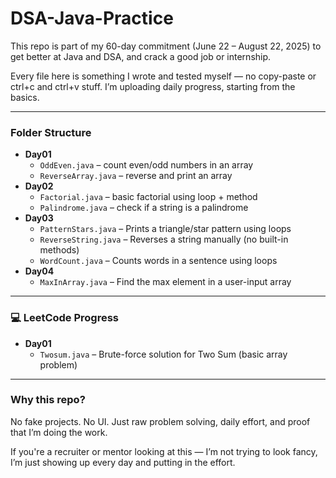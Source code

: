 # DSA-Java-Practice

This repo is part of my 60-day commitment (June 22 – August 22, 2025) to get better at Java and DSA, and crack a good job or internship.

Every file here is something I wrote and tested myself — no copy-paste or ctrl+c and ctrl+v stuff. I’m uploading daily progress, starting from the basics.

---

### Folder Structure

- **Day01**
  - `OddEven.java` – count even/odd numbers in an array
  - `ReverseArray.java` – reverse and print an array
- **Day02**
  - `Factorial.java` – basic factorial using loop + method
  - `Palindrome.java` – check if a string is a palindrome
- **Day03**
  - `PatternStars.java` – Prints a triangle/star pattern using loops
  - `ReverseString.java` – Reverses a string manually (no built-in methods)
  - `WordCount.java` – Counts words in a sentence using loops
- **Day04**
  - `MaxInArray.java` – Find the max element in a user-input array
---
### 💻 LeetCode Progress

- **Day01**
  - `Twosum.java` – Brute-force solution for Two Sum (basic array problem)
---

### Why this repo?

No fake projects. No UI. Just raw problem solving, daily effort, and proof that I’m doing the work.

If you're a recruiter or mentor looking at this — I’m not trying to look fancy, I’m just showing up every day and putting in the effort.

